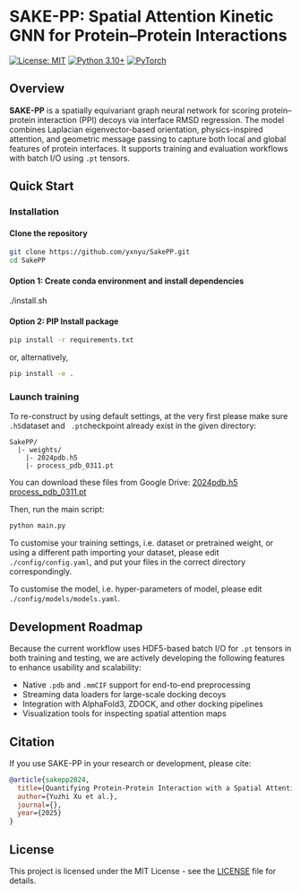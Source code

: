 SAKE-PP: Spatial Attention Kinetic GNN for Protein–Protein Interactions
==============================================

[![License: MIT](https://img.shields.io/badge/License-MIT-yellow.svg)](LICENSE)
[![Python 3.10+](https://img.shields.io/badge/python-3.10+-blue.svg)](https://www.python.org/downloads/)
[![PyTorch](https://img.shields.io/badge/PyTorch-2.3+-EE4C2C.svg)](https://pytorch.org/)


## Overview

**SAKE-PP** is a spatially equivariant graph neural network for scoring protein–protein interaction (PPI) decoys via interface RMSD regression. 
The model combines Laplacian eigenvector-based orientation, physics-inspired attention, and geometric message passing to capture both local and 
global features of protein interfaces. It supports training and evaluation workflows with batch I/O using `.pt` tensors.




## Quick Start

### Installation

#### Clone the repository
```bash
git clone https://github.com/yxnyu/SakePP.git
cd SakePP
```

#### Option 1: Create conda environment and install dependencies
./install.sh  

#### Option 2: PIP Install package
```bash
pip install -r requirements.txt
```
or, alternatively,
```bash
pip install -e .
```


### Launch training
To re-construct by using default settings,
at the very first please make sure ``` .h5```dataset and ``` .pt```checkpoint already exist in the given directory:
```
SakePP/
  |- weights/
    |- 2024pdb.h5
    |- process_pdb_0311.pt
```
You can download these files from Google Drive: 
[2024pdb.h5](https://drive.google.com/file/d/xxxxxx.h5)  [process_pdb_0311.pt](https://drive.google.com/file/d/xxxxxx.pt) 

Then, run the main script:
```bash
python main.py
```
To customise your training settings, i.e. dataset or pretrained weight, or using a different path importing your dataset,
please edit ``` ./config/config.yaml```, and put your files in the correct directory correspondingly.

To customise the model, i.e.  hyper-parameters of model,
please edit ``` ./config/models/models.yaml```.




## Development Roadmap

Because the current workflow uses HDF5-based batch I/O for `.pt` tensors in both training and testing, we are actively 
developing the following features to enhance usability and scalability:

* Native `.pdb` and `.mmCIF` support for end-to-end preprocessing
* Streaming data loaders for large-scale docking decoys
* Integration with AlphaFold3, ZDOCK, and other docking pipelines
* Visualization tools for inspecting spatial attention maps




## Citation

If you use SAKE-PP in your research or development, please cite:

```bibtex
@article{sakepp2024,
  title={Quantifying Protein-Protein Interaction with a Spatial Attention Kinetic Graph Neural Network},
  author={Yuzhi Xu et al.},
  journal={},
  year={2025}
}
```

## License

This project is licensed under the MIT License - see the [LICENSE](LICENSE) file for details.


